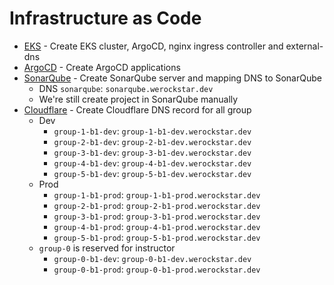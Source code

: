 # Infrastructure as Code
- [EKS](eks/README.md) - Create EKS cluster, ArgoCD, nginx ingress controller and external-dns
- [ArgoCD](argocd-app/README.md) - Create ArgoCD applications
- [SonarQube](sonarqube/README.md) - Create SonarQube server and mapping DNS to SonarQube
  - DNS `sonarqube`: `sonarqube.werockstar.dev`
  - We're still create project in SonarQube manually
- [Cloudflare](cloudflare/README.md) - Create Cloudflare DNS record for all group
  - Dev
    - `group-1-b1-dev`: `group-1-b1-dev.werockstar.dev`
    - `group-2-b1-dev`: `group-2-b1-dev.werockstar.dev`
    - `group-3-b1-dev`: `group-3-b1-dev.werockstar.dev`
    - `group-4-b1-dev`: `group-4-b1-dev.werockstar.dev`
    - `group-5-b1-dev`: `group-5-b1-dev.werockstar.dev`
  - Prod
    - `group-1-b1-prod`: `group-1-b1-prod.werockstar.dev`
    - `group-2-b1-prod`: `group-2-b1-prod.werockstar.dev`
    - `group-3-b1-prod`: `group-3-b1-prod.werockstar.dev`
    - `group-4-b1-prod`: `group-4-b1-prod.werockstar.dev`
    - `group-5-b1-prod`: `group-5-b1-prod.werockstar.dev`
  - `group-0` is reserved for instructor
    - `group-0-b1-dev`: `group-0-b1-dev.werockstar.dev`
    - `group-0-b1-prod`: `group-0-b1-prod.werockstar.dev`
